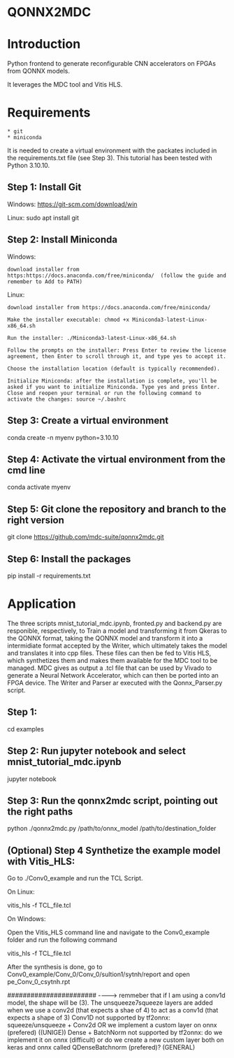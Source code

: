 # QONNX2MDC 


# Introduction

Python frontend to generate reconfigurable CNN accelerators on FPGAs from QONNX models.

It leverages the MDC tool and Vitis HLS.


# Requirements
    * git
    * miniconda 

It is needed to create a virtual environment with the packates included in the requirements.txt file (see Step 3). 
This tutorial has been tested with Python 3.10.10.

## Step 1: Install Git
Windows: 
    https://git-scm.com/download/win

Linux: 
    sudo apt install git

## Step 2: Install Miniconda 
Windows: 

    download installer from https:https://docs.anaconda.com/free/miniconda/  (follow the guide and remember to Add to PATH)

Linux: 

    download installer from https://docs.anaconda.com/free/miniconda/

    Make the installer executable: chmod +x Miniconda3-latest-Linux-x86_64.sh

    Run the installer: ./Miniconda3-latest-Linux-x86_64.sh

    Follow the prompts on the installer: Press Enter to review the license agreement, then Enter to scroll through it, and type yes to accept it.

    Choose the installation location (default is typically recommended).

    Initialize Miniconda: after the installation is complete, you'll be asked if you want to initialize Miniconda. Type yes and press Enter. Close and reopen your terminal or run the following command to activate the changes: source ~/.bashrc

## Step 3: Create a virtual environment
conda create -n myenv python=3.10.10

## Step 4: Activate the virtual environment from the cmd line
conda activate myenv

## Step 5: Git clone the repository and branch to the right version
git clone https://github.com/mdc-suite/qonnx2mdc.git

## Step 6: Install the packages
pip install -r requirements.txt


# Application
The three scripts mnist_tutorial_mdc.ipynb, fronted.py and backend.py are responible, respectively, to Train a model and transforming it from Qkeras to the QONNX format, taking the QONNX model and transform it into a intermidiate format
accepted by the Writer, which ultimately takes the model and translates it into cpp files. These files can then be fed to Vitis HLS, which synthetizes them and makes them available for 
the MDC tool to be managed. MDC gives as output a .tcl file that can be used by Vivado to generate a Neural Network Accelerator, which can then be ported into an FPGA device. The Writer and Parser ar executed with the Qonnx_Parser.py script.



## Step 1: 
cd examples

## Step 2: Run jupyter notebook and select mnist_tutorial_mdc.ipynb
jupyter notebook


## Step 3: Run the qonnx2mdc script, pointing out the right paths
python ./qonnx2mdc.py /path/to/onnx_model /path/to/destination_folder

## (Optional) Step 4 Synthetize the example model with Vitis_HLS:
Go to ./Conv0_example and run the TCL Script.

On Linux: 

vitis_hls -f TCL_file.tcl

On Windows: 

Open the Vitis_HLS command line and navigate to the Conv0_example folder and run the following command

vitis_hls -f TCL_file.tcl

After the synthesis is done, go to Conv0_example/Conv_0/Conv_0/sultion1/sytnh/report and open pe_Conv_0_csytnh.rpt



#######################
----> remmeber that if I am using a conv1d model, the shape will be (3). The unsqueeze7squeeze layers are added when we use a conv2d (that expects a shae of 4) to act as a conv1d (that expects a shape of 3)
Conv1D not supported by tf2onnx: squeeze/unsqueeze + Conv2d OR we implement a custom layer on onnx (prefered) ((UNIGE))
Dense + BatchNorm not supported by tf2onnx: do we implement it on onnx (difficult) or do we create a new custom layer both on keras and onnx called QDenseBatchnorm (prefered)? (GENERAL)